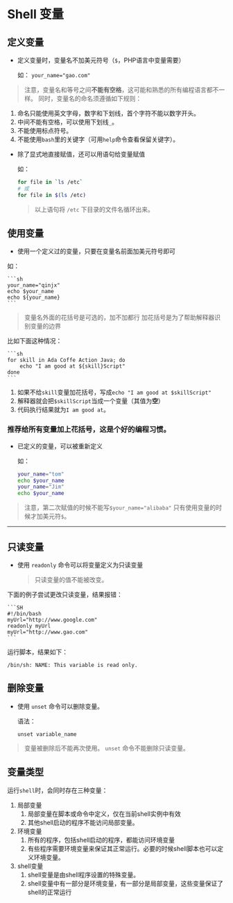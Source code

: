 # Shell 变量

## 定义变量

- 定义变量时，变量名不加美元符号（`$`，PHP语言中变量需要）

  如：
    `your_name="gao.com"`

> 注意，变量名和等号之间**不能有空格**，这可能和熟悉的所有编程语言都不一样。
> 同时，变量名的命名须遵循如下规则：

 1. 命名只能使用英文字母，数字和下划线，首个字符不能以数字开头。
 2. 中间不能有空格，可以使用下划线`_`。
 3. 不能使用标点符号。
 4. 不能使用`bash`里的关键字（可用`help`命令查看保留关键字）。

- 除了显式地直接赋值，还可以用语句给变量赋值
  
  如：

    ```sh
    for file in `ls /etc`
    # 或
    for file in $(ls /etc)
    ```

  > 以上语句将 `/etc` 下目录的文件名循环出来。

## 使用变量

- 使用一个定义过的变量，只要在变量名前面加美元符号即可

 如：

    ```sh
    your_name="qinjx"
    echo $your_name
    echo ${your_name}
    ```

 > 变量名外面的花括号是可选的，加不加都行
 > 加花括号是为了帮助解释器识别变量的边界

 比如下面这种情况：

    ```sh
    for skill in Ada Coffe Action Java; do
        echo "I am good at ${skill}Script"
    done
    ```

1. 如果不给`skill`变量加花括号，写成`echo "I am good at $skillScript"`
2. 解释器就会把`$skillScript`当成一个变量（其值为**空**）
3. 代码执行结果就为`I am good at`。

### 推荐给所有变量加上花括号，这是个好的编程习惯。

- 已定义的变量，可以被重新定义
  
  如：

    ```sh
    your_name="tom"
    echo $your_name
    your_name="Jim"
    echo $your_name
    ```

 > 注意，第二次赋值的时候不能写`$your_name="alibaba"`
 > 只有使用变量的时候才加美元符`$`。

------

## 只读变量

- 使用 `readonly` 命令可以将变量定义为只读变量
  > 只读变量的值不能被改变。

 下面的例子尝试更改只读变量，结果报错：

    ```SH
    #!/bin/bash
    myUrl="http://www.google.com"
    readonly myUrl
    myUrl="http://www.gao.com"
    ```
  
  运行脚本，结果如下：

   `/bin/sh: NAME: This variable is read only.`

## 删除变量

- 使用 `unset` 命令可以删除变量。

  语法：

    `unset variable_name`

 > 变量被删除后不能再次使用。
 > `unset` 命令不能删除只读变量。

## 变量类型

运行`shell`时，会同时存在三种变量：

1. 局部变量
   1. 局部变量在脚本或命令中定义，仅在当前shell实例中有效
   2. 其他shell启动的程序不能访问局部变量。
2. 环境变量
   1. 所有的程序，包括shell启动的程序，都能访问环境变量
   2. 有些程序需要环境变量来保证其正常运行。必要的时候shell脚本也可以定义环境变量。
3. shell变量
   1. shell变量是由shell程序设置的特殊变量。
   2. shell变量中有一部分是环境变量，有一部分是局部变量，这些变量保证了shell的正常运行

